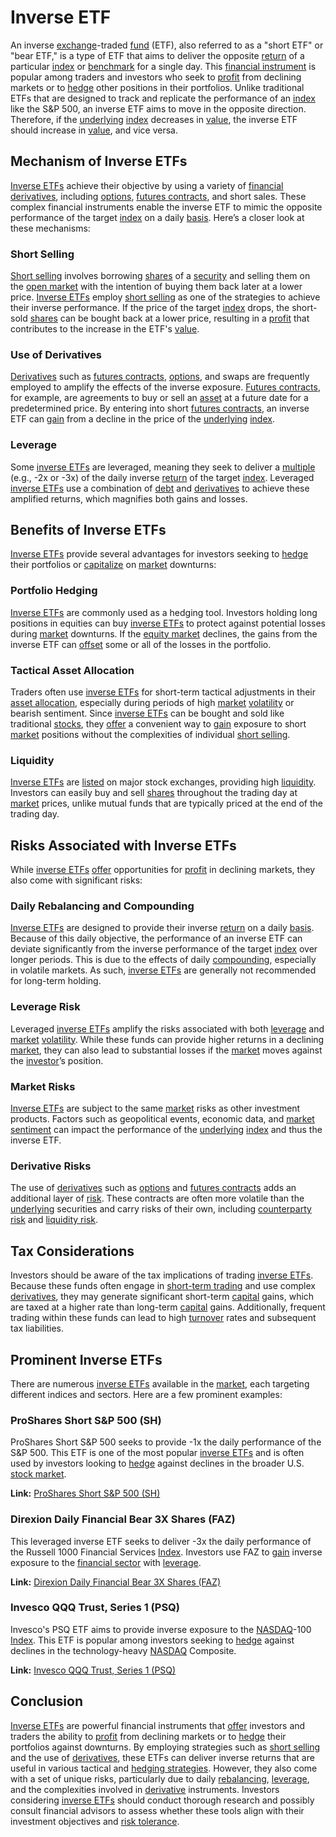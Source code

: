 # Inverse ETF

An inverse [exchange](../e/exchange.md)-traded [fund](../f/fund.md) (ETF), also referred to as a "short ETF" or "bear ETF," is a type of ETF that aims to deliver the opposite [return](../r/return.md) of a particular [index](../i/index.md) or [benchmark](../b/benchmark.md) for a single day. This [financial instrument](../f/financial_instrument.md) is popular among traders and investors who seek to [profit](../p/profit.md) from declining markets or to [hedge](../h/hedge.md) other positions in their portfolios. Unlike traditional ETFs that are designed to track and replicate the performance of an [index](../i/index.md) like the S&P 500, an inverse ETF aims to move in the opposite direction. Therefore, if the [underlying](../u/underlying.md) [index](../i/index.md) decreases in [value](../v/value.md), the inverse ETF should increase in [value](../v/value.md), and vice versa.

## Mechanism of Inverse ETFs

[Inverse ETFs](../i/inverse_etfs.md) achieve their objective by using a variety of [financial derivatives](../f/financial_derivatives.md), including [options](../o/options.md), [futures contracts](../f/futures_contracts.md), and short sales. These complex financial instruments enable the inverse ETF to mimic the opposite performance of the target [index](../i/index.md) on a daily [basis](../b/basis.md). Here’s a closer look at these mechanisms:

### Short Selling

[Short selling](../s/short_selling.md) involves borrowing [shares](../s/shares.md) of a [security](../s/security.md) and selling them on the [open market](../o/open_market.md) with the intention of buying them back later at a lower price. [Inverse ETFs](../i/inverse_etfs.md) employ [short selling](../s/short_selling.md) as one of the strategies to achieve their inverse performance. If the price of the target [index](../i/index.md) drops, the short-sold [shares](../s/shares.md) can be bought back at a lower price, resulting in a [profit](../p/profit.md) that contributes to the increase in the ETF's [value](../v/value.md).

### Use of Derivatives

[Derivatives](../d/derivatives.md) such as [futures contracts](../f/futures_contracts.md), [options](../o/options.md), and swaps are frequently employed to amplify the effects of the inverse exposure. [Futures contracts](../f/futures_contracts.md), for example, are agreements to buy or sell an [asset](../a/asset.md) at a future date for a predetermined price. By entering into short [futures contracts](../f/futures_contracts.md), an inverse ETF can [gain](../g/gain.md) from a decline in the price of the [underlying](../u/underlying.md) [index](../i/index.md).

### Leverage

Some [inverse ETFs](../i/inverse_etfs.md) are leveraged, meaning they seek to deliver a [multiple](../m/multiple.md) (e.g., -2x or -3x) of the daily inverse [return](../r/return.md) of the target [index](../i/index.md). Leveraged [inverse ETFs](../i/inverse_etfs.md) use a combination of [debt](../d/debt.md) and [derivatives](../d/derivatives.md) to achieve these amplified returns, which magnifies both gains and losses.

## Benefits of Inverse ETFs

[Inverse ETFs](../i/inverse_etfs.md) provide several advantages for investors seeking to [hedge](../h/hedge.md) their portfolios or [capitalize](../c/capitalize.md) on [market](../m/market.md) downturns:

### Portfolio Hedging

[Inverse ETFs](../i/inverse_etfs.md) are commonly used as a hedging tool. Investors holding long positions in equities can buy [inverse ETFs](../i/inverse_etfs.md) to protect against potential losses during [market](../m/market.md) downturns. If the [equity market](../e/equity_market.md) declines, the gains from the inverse ETF can [offset](../o/offset.md) some or all of the losses in the portfolio.

### Tactical Asset Allocation

Traders often use [inverse ETFs](../i/inverse_etfs.md) for short-term tactical adjustments in their [asset allocation](../a/asset_allocation.md), especially during periods of high [market](../m/market.md) [volatility](../v/volatility.md) or bearish sentiment. Since [inverse ETFs](../i/inverse_etfs.md) can be bought and sold like traditional [stocks](../s/stock.md), they [offer](../o/offer.md) a convenient way to [gain](../g/gain.md) exposure to short [market](../m/market.md) positions without the complexities of individual [short selling](../s/short_selling.md).

### Liquidity

[Inverse ETFs](../i/inverse_etfs.md) are [listed](../l/listed.md) on major stock exchanges, providing high [liquidity](../l/liquidity.md). Investors can easily buy and sell [shares](../s/shares.md) throughout the trading day at [market](../m/market.md) prices, unlike mutual funds that are typically priced at the end of the trading day.

## Risks Associated with Inverse ETFs

While [inverse ETFs](../i/inverse_etfs.md) [offer](../o/offer.md) opportunities for [profit](../p/profit.md) in declining markets, they also come with significant risks:

### Daily Rebalancing and Compounding

[Inverse ETFs](../i/inverse_etfs.md) are designed to provide their inverse [return](../r/return.md) on a daily [basis](../b/basis.md). Because of this daily objective, the performance of an inverse ETF can deviate significantly from the inverse performance of the target [index](../i/index.md) over longer periods. This is due to the effects of daily [compounding](../c/compounding.md), especially in volatile markets. As such, [inverse ETFs](../i/inverse_etfs.md) are generally not recommended for long-term holding.

### Leverage Risk

Leveraged [inverse ETFs](../i/inverse_etfs.md) amplify the risks associated with both [leverage](../l/leverage.md) and [market](../m/market.md) [volatility](../v/volatility.md). While these funds can provide higher returns in a declining [market](../m/market.md), they can also lead to substantial losses if the [market](../m/market.md) moves against the [investor](../i/investor.md)’s position.

### Market Risks

[Inverse ETFs](../i/inverse_etfs.md) are subject to the same [market](../m/market.md) risks as other investment products. Factors such as geopolitical events, economic data, and [market sentiment](../m/market_sentiment.md) can impact the performance of the [underlying](../u/underlying.md) [index](../i/index.md) and thus the inverse ETF.

### Derivative Risks

The use of [derivatives](../d/derivatives.md) such as [options](../o/options.md) and [futures contracts](../f/futures_contracts.md) adds an additional layer of [risk](../r/risk.md). These contracts are often more volatile than the [underlying](../u/underlying.md) securities and carry risks of their own, including [counterparty risk](../c/counterparty_risk.md) and [liquidity risk](../l/liquidity_risk.md).

## Tax Considerations

Investors should be aware of the tax implications of trading [inverse ETFs](../i/inverse_etfs.md). Because these funds often engage in [short-term trading](../s/short-term_trading.md) and use complex [derivatives](../d/derivatives.md), they may generate significant short-term [capital](../c/capital.md) gains, which are taxed at a higher rate than long-term [capital](../c/capital.md) gains. Additionally, frequent trading within these funds can lead to high [turnover](../t/turnover.md) rates and subsequent tax liabilities.

## Prominent Inverse ETFs

There are numerous [inverse ETFs](../i/inverse_etfs.md) available in the [market](../m/market.md), each targeting different indices and sectors. Here are a few prominent examples:

### ProShares Short S&P 500 (SH)

ProShares Short S&P 500 seeks to provide -1x the daily performance of the S&P 500. This ETF is one of the most popular [inverse ETFs](../i/inverse_etfs.md) and is often used by investors looking to [hedge](../h/hedge.md) against declines in the broader U.S. [stock market](../s/stock_market.md).

**Link:** [ProShares Short S&P 500 (SH)](https://www.proshares.com/our-etfs/short-etfs/sh)

### Direxion Daily Financial Bear 3X Shares (FAZ)

This leveraged inverse ETF seeks to deliver -3x the daily performance of the Russell 1000 Financial Services [Index](../i/index.md). Investors use FAZ to [gain](../g/gain.md) inverse exposure to the [financial sector](../f/financial_sector.md) with [leverage](../l/leverage.md).

**Link:** [Direxion Daily Financial Bear 3X Shares (FAZ)](https://www.direxion.com/product/direxion-daily-financial-bear-3x-etf)

### Invesco QQQ Trust, Series 1 (PSQ)

Invesco's PSQ ETF aims to provide inverse exposure to the [NASDAQ](../n/nasdaq.md)-100 [Index](../i/index.md). This ETF is popular among investors seeking to [hedge](../h/hedge.md) against declines in the technology-heavy [NASDAQ](../n/nasdaq.md) Composite.

**Link:** [Invesco QQQ Trust, Series 1 (PSQ)](https://www.invesco.com/us/financial-products/etfs/products/psq)

## Conclusion

[Inverse ETFs](../i/inverse_etfs.md) are powerful financial instruments that [offer](../o/offer.md) investors and traders the ability to [profit](../p/profit.md) from declining markets or to [hedge](../h/hedge.md) their portfolios against downturns. By employing strategies such as [short selling](../s/short_selling.md) and the use of [derivatives](../d/derivatives.md), these ETFs can deliver inverse returns that are useful in various tactical and [hedging strategies](../h/hedging_strategies.md). However, they also come with a set of unique risks, particularly due to daily [rebalancing](../r/rebalancing.md), [leverage](../l/leverage.md), and the complexities involved in [derivative](../d/derivative.md) instruments. Investors considering [inverse ETFs](../i/inverse_etfs.md) should conduct thorough research and possibly consult financial advisors to assess whether these tools align with their investment objectives and [risk tolerance](../r/risk_tolerance.md).
